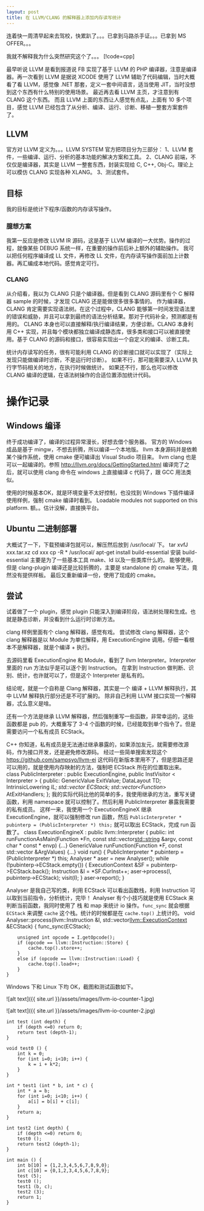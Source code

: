 ```yaml
---
layout: post
title: 在 LLVM/CLANG 的解释器上添加内存读写统计
---
```


连着快一周清早起来去驾校，快累趴了。。。已拿到马路杀手证。。。已拿到 MS OFFER。。。

我就不解释我为什么突然研究这个了。。。
[!code=cpp]

最早听说 LLVM 是看到报道说 FB 实现了基于 LLVM 的 PHP 编译器，注意是编译器。再一次看到 LLVM 是据说 XCODE 使用了 LLVM 辅助了代码编辑，当时大概看了看 LLVM，感觉像 .NET 那套，定义一套中间语言，适当使用 JIT，当时没想到这个东西有什么特别的使用场景。
最近再去看 LLVM 主页，才注意到有 CLANG 这个东西。
而且 LLVM 上面的东西让人感觉有点乱，上面有 10 多个项目，感觉 LLVM 已经包含了从分析、编译、运行、诊断、移植一整套方案套件了。

LLVM
----
官方对 LLVM 定义为。。。LLVM SYSTEM
官方把项目分为三部分：
1、LLVM 套件，一些编译、运行、分析的基本功能的解决方案和工具。
2、CLANG 前端，不仅仅是编译器，其实是 LLVM 一整套东西，封装实现给 C, C++, Obj-C。理论上可以模仿 CLANG 实现各种 XLANG。
3、测试套件。

目标
----
我的目标是统计下程序/函数的内存读写操作。

### 臆想方案
我第一反应是修改 LLVM IR 源码，这是基于 LLVM 编译的一大优势。操作的过程，就像某些 DEBUG 系统一样，在重要的操作前后补上额外的辅助操作。
我可以把任何程序编译成 LL 文件，再修改 LL 文件，在内存读写操作面前加上计数器。再汇编成本地代码。感觉肯定可行。

### CLANG
从介绍看，我以为 CLANG 只是个编译器。但是看到 CLANG 源码里有个 C 解释器 sample 的时候，才发现 CLANG 还是能做很多很多事情的。
作为编译器，CLANG 肯定需要实现语法树。在这个过程中，CLANG 能够第一时间发现语法里的错误和威胁，并且可以拿到最终的语法分析结果。那对于代码补全，预测都是有用的。
CLANG 本身也可以直接解释/执行编译结果，方便诊断。CLANG 本身利用 C++ 实现，并且每个模块都独立编译成静态库，很多类和接口可以被直接使用。基于 CLANG 的源码和接口，很容易实现出一个自定义的编译、诊断工具。

统计内存读写的任务，很有可能利用 CLANG 的诊断接口就可以实现了（实际上发现只能做编译时诊断，不是运行时诊断）。
如果不行，那可能需要深入 LLVM 执行字节码相关的地方，在执行时候做统计。
如果还不行，那么也可以修改 CLANG 编译的逻辑，在语法树操作的合适位置添加统计代码。

操作记录
====

Windows 编译
----
终于成功编译了，编译的过程异常漫长，好想去借个服务器。
官方的 Windows 成品是基于 mingw，不想去折腾，所以编译一个本地版。
llvm 本身源码并是依赖某个操作系统，使用 cmake 便可编译出 Visual Studio 项目来。
llvm clang 也是可以一起编译的。参照 http://llvm.org/docs/GettingStarted.html
编译完了之后，就可以使用 clang 命令在 windows 上直接编译 c 代码了，跟 GCC 用法类似。

使用的时候基本OK，就是环境变量不太好控制，也没找到 Windows 下插件编译使用样例，强制 cmake 编译时看到。
	Loadable modules not supported on this platform.
额。。估计没解，直接换平台。

Ubuntu 二进制部署
----
大概试了一下，下载预编译包就可以，解压然后放到 /usr/local/ 下。
	tar xvfJ xxx.tar.xz
	cd xxx
	cp -R * /usr/local/
	apt-get install build-essential
安装 build-essential 主要是为了一些基本工具 make、ld 以及一些类库什么的。
能够使用，但是 clang-plugin 编译还是比较折腾的，主要是 standalone 的 cmake 写法，竟然没有提供样板。
最后又重新编译一份，使用了现成的 cmake。

尝试
----
试着做了一个 plugin，感觉 plugin 只能深入到编译阶段，语法树处理和生成。也就是静态诊断，并没看到什么运行时诊断方法。

clang 样例里面有个 clang 解释器，感觉有戏。
尝试修改 clang 解释器，这个 clang 解释器是以 Module 为单位解释，用 ExecutionEngine 调用。仔细一看根本不是解释器，就是个编译 + 执行。

去源码里看 ExecutionEngine 和 Module，看到了 llvm Interpreter。Interpreter 里面的 run 方法似乎是可以逐个到 Instruction。
在拿到 Instruction 做判断、识别、统计，也许就可以了，但是这个 Interpreter 是私有的。

结论呢，就是一个自称是 Clang 解释器，其实是一个 编译 + LLVM 解释执行，其中 LLVM 解释执行部分还是不可扩展的。
除非自己利用 LLVM 接口实现一个解释器，忒么意义是啥。

还有一个方法是继承 LLVM 解释器，然后强制重写一些函数，非常幸运的，这些函数都是 pub 的，大概重写了 3-4 个函数的时候，已经能取到单个指令了。但是需要访问一个私有成员 ECStack。

C++ 你知道，私有成员是无法通过继承暴露的，如果添加友元，就需要修改源码，作为接口开发，还是避免修改源码。
经过一些简单搜索发现这个
https://github.com/sampsyo/llvm-ei
这代码在新版本里用不了，但是思路还是可以用的，就是使用内存映射的方法，强制吧 ECStack 所在的位置取出来。
	class PublicInterpreter : public ExecutionEngine, public InstVisitor < Interpreter > {
	public:
		GenericValue ExitValue; 
		DataLayout TD;
		IntrinsicLowering *IL;
		std::vector<ExecutionContext> ECStack;
		std::vector<Function*> AtExitHandlers;
	};
我的实际代码比他的简单的多，我使用继承的方法，重写关键函数，利用 namespace 就可以控制了。然后利用 PublicInterpreter 暴露我需要的私有成员。
这样一来，我使用一个 ExecutionEngineX 继承 ExecutionEngine，就可以强制修改 run 函数，然后 `PublicInterpreter * pubinterp = (PublicInterpreter *) this;` 就可以取出 ECStack，完成 run 函数了。
	class ExecutionEngineX : public llvm::Interpreter {
	public:
	int runFunctionAsMain(Function *Fn, const std::vector<std::string> &argv, const char * const * envp) {...}
	GenericValue runFunction(Function *F, const std::vector<GenericValue> &ArgValues) {...}
	void run() {
		PublicInterpreter * pubinterp = (PublicInterpreter *) this;
		Analyser * aser = new Analyser();
		while (!pubinterp->ECStack.empty()) {
			ExecutionContext &SF = pubinterp->ECStack.back();
			Instruction &I = *SF.CurInst++;
			aser->process(I, pubinterp->ECStack);
			visit(I);
		}
		aser->report();
	}

Analyser 是我自己写的类，利用 ECStack 可以看出函数栈，利用 Instruction 可以取到当前指令，分析统计，完毕！
Analyser 有个小技巧就是使用 ECStack 来判断当前函数，我同时使用了 栈 和 map 来统计 io 操作。`func_sync` 就会根据 `ECStack` 来调整 `cache` 这个栈。统计的时候都是在 `cache.top()` 上统计的。
	void Analyser::process(llvm::Instruction &I, std::vector<llvm::ExecutionContext> &ECStack) {
		func_sync(ECStack);
		
		unsigned int opcode = I.getOpcode();
		if (opcode == llvm::Instruction::Store) {
			cache.top().store++;
		}
		else if (opcode == llvm::Instruction::Load) {
			cache.top().load++;
		}
	}

Windows 下和 Linux 下均 OK，截图和测试函数如下。

![alt text]({{ site.url }}/assets/images/llvm-io-counter-1.jpg)

![alt text]({{ site.url }}/assets/images/llvm-io-counter-2.jpg)

	int test (int depth) {
		if (depth <=0) return 0;
		return test (depth-1);
	}
	
	void test0 () {
		int k = 0;
		for (int i=0; i<10; i++) { 
			k = i + k*2;
		}
	}
	
	int * test1 (int * b, int * c) {
		int * a = b;
		for (int i=0; i<10; i++) { 
			a[i] = b[i] + c[i]; 
		} 
		return a; 
	}
	
	int test2 (int depth) {
		if (depth <=0) return 0;
		test0 ();
		return test2 (depth-1);
	}
	
	int main () {
		int b[10] = {1,2,3,4,5,6,7,8,9,0};
		int c[10] = {0,1,2,3,4,5,6,7,8,9};
		test (5);
		test0 ();
		test1 (b, c);
		test2 (3);
		return 1;
	}
